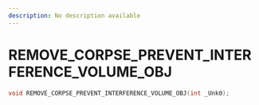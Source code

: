 ```yaml
---
description: No description available 
---
```


# REMOVE_CORPSE_PREVENT_INTERFERENCE_VOLUME_OBJ

```cpp
void REMOVE_CORPSE_PREVENT_INTERFERENCE_VOLUME_OBJ(int _Unk0);
```